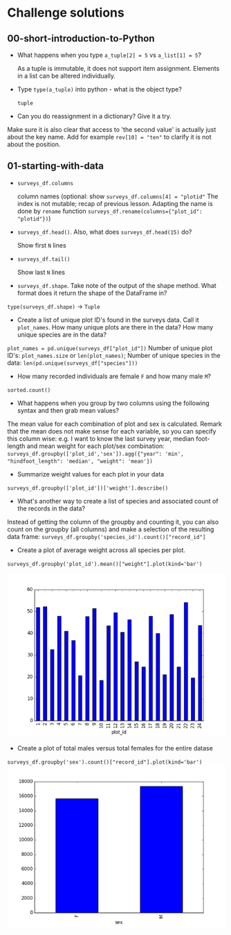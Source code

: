 # Challenge solutions

## 00-short-introduction-to-Python

* What happens when you type `a_tuple[2] = 5` vs `a_list[1] = 5`?

	As a tuple is immutable, it does not support item assignment. Elements in a list can be altered individually.

* Type `type(a_tuple)` into python - what is the object type?

	`tuple`

* Can you do reassignment in a dictionary? Give it a try.

Make sure it is also clear that access to 'the second value' is actually just about the key name. Add for example `rev[10] = "ten"` to clarify it is not about the position.

## 01-starting-with-data

* `surveys_df.columns` 

	column names (optional: show `surveys_df.columns[4] = "plotid"` The index is not mutable; recap of previous lesson. Adapting the name is done by `rename` function `surveys_df.rename(columns={"plot_id": "plotid"})`)

* `surveys_df.head()`. Also, what does `surveys_df.head(15)` do?

	Show first `N` lines
	
* `surveys_df.tail()`
	
	Show last `N` lines
	
* `surveys_df.shape`. Take note of the output of the shape method. What format does it return the shape of the DataFrame in?

`type(surveys_df.shape)` -> `Tuple`

* Create a list of unique plot ID's found in the surveys data. Call it `plot_names`. How many unique plots are there in the data? How many unique species are in the data?

`plot_names = pd.unique(surveys_df["plot_id"])` Number of unique plot ID's: `plot_names.size` or `len(plot_names)`; Number of unique species in the data: `len(pd.unique(surveys_df["species"]))`

* How many recorded individuals are female `F` and how many male `M`?

`sorted.count()`

* What happens when you group by two columns using the following syntax and then grab mean values?

The mean value for each combination of plot and sex is calculated. Remark that the mean does not make sense for each variable, so you can specify this column wise: e.g. I want to know the last survey year, median foot-length and mean weight for each plot/sex combination: `surveys_df.groupby(['plot_id','sex']).agg({"year": 'min', "hindfoot_length": 'median', "weight": 'mean'})`

*  Summarize weight values for each plot in your data

`surveys_df.groupby(['plot_id'])['weight'].describe()`

* What's another way to create a list of species and associated count of the records in the data? 

Instead of getting the column of the groupby and counting it, you can also count on the groupby (all columns) and make a selection of the resulting data frame: `surveys_df.groupby('species_id').count()["record_id"]` 

* Create a plot of average weight across all species per plot.

`surveys_df.groupby('plot_id').mean()["weight"].plot(kind='bar')`

![average weight across all species for each plot](img/01_chall_bar_meanweight.png) 

* Create a plot of total males versus total females for the entire datase

`surveys_df.groupby('sex').count()["record_id"].plot(kind='bar')`
![total males versus total females for the entire dataset](img/01_chall_bar_totalsex.png)





















